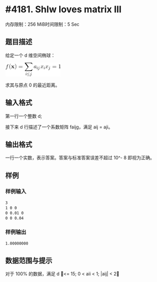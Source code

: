 # #4181. Shlw loves matrix III

内存限制：256 MiB时间限制：5 Sec

## 题目描述

给定一个 d 维空间椭球：

![](upload/201507/s.gif)

求其与原点 0 的最近距离。

## 输入格式

第一行一个整数 d;

接下来 d 行描述了一个系数矩阵 faijg，满足 aij = aji。

## 输出格式

一行一个实数，表示答案。答案与标准答案误差不超过 10^- 8 即视为正确。

## 样例

### 样例输入

    
    3
    1 0 0
    0 0.01 0
    0 0 0.04
    

### 样例输出

    
    1.00000000
    

## 数据范围与提示

对于 100% 的数据，满足 d <= 15; 0 < aii < 1;  |aij|  < 2；
